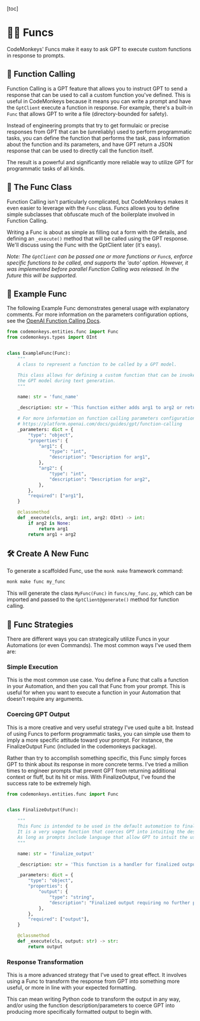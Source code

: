 [toc]
# 🧑‍💻 Funcs

CodeMonkeys' Funcs make it easy to ask GPT to execute custom functions in response to prompts.

## 🤖 Function Calling

Function Calling is a GPT feature that allows you to instruct GPT to send a response that can be used to call a custom function you've defined. This is useful in CodeMonkeys because it means you can write a prompt and have the `GptClient` execute a function in response. For example, there's a built-in `Func` that allows GPT to write a file (directory-bounded for safety).

Instead of engineering prompts that try to get formulaic or precise responses from GPT that can be (unreliably) used to perform programmatic tasks, you can define the function that performs the task, pass information about the function and its parameters, and have GPT return a JSON response that can be used to directly call the function itself.

The result is a powerful and significantly more reliable way to utilize GPT for programmatic tasks of all kinds.

## 📘 The Func Class

Function Calling isn't particularly complicated, but CodeMonkeys makes it even easier to leverage with the `Func` class.
Funcs allows you to define simple subclasses that obfuscate much of the boilerplate involved in Function Calling.

Writing a Func is about as simple as filling out a form with the details, and defining an `_execute()` method that will be called using the GPT response. We'll discuss using the Func with the GptClient later (it's easy).

_Note: The `GptClient` can be passed one or more functions or `Func`s, enforce specific functions to be called, and supports the 'auto' option. However, it was implemented before parallel Function Calling was released. In the future this will be supported._

## 🧩 Example Func

The following Example Func demonstrates general usage with explanatory comments. For more information on the parameters configuration options, see the [OpenAI Function Calling Docs](https://platform.openai.com/docs/guides/function-calling).

```python
from codemonkeys.entities.func import Func
from codemonkeys.types import OInt


class ExampleFunc(Func):
    """
    A class to represent a function to be called by a GPT model.

    This class allows for defining a custom function that can be invoked by
    the GPT model during text generation.
    """

    name: str = 'func_name'

    _description: str = 'This function either adds arg1 to arg2 or returns arg1 if arg2 is not provided.'

    # For more information on function calling parameters configuration options, see:
    # https://platform.openai.com/docs/guides/gpt/function-calling
    _parameters: dict = {
        "type": "object",
        "properties": {
            "arg1": {
                "type": "int",
                "description": "Description for arg1",
            },
            "arg2": {
                "type": "int",
                "description": "Description for arg2",
            },
        },
        "required": ["arg1"],
    }

    @classmethod
    def _execute(cls, arg1: int, arg2: OInt) -> int:
        if arg2 is None:
            return arg1
        return arg1 + arg2
```

## 🛠️ Create A New Func

To generate a scaffolded Func, use the `monk make` framework command:

```bash
monk make func my_func
```

This will generate the class `MyFunc(Func)` in `funcs/my_func.py`, which can be imported and passed to the `GptClient@generate()` method for function calling.

## 🧠 Func Strategies

There are different ways you can strategically utilize Funcs in your Automations (or even Commands). The most common ways I've used them are:

### Simple Execution

This is the most common use case. You define a Func that calls a function in your Automation, and then you call that Func from your prompt. This is useful for when you want to execute a function in your Automation that doesn't require any arguments.

### Coercing GPT Output

This is a more creative and very useful strategy I've used quite a bit. Instead of using Funcs to perform programmatic tasks, you can simple use them to imply a more specific attitude toward your prompt. For instance, the FinalizeOutput Func (included in the codemonkeys package).

Rather than try to accomplish something specific, this Func simply forces GPT to think about its response in more concrete terms. I've tried a million times to engineer prompts that prevent GPT from returning additional context or fluff, but its hit or miss. With FinalizeOutput, I've found the success rate to be extremely high.

```python
from codemonkeys.entities.func import Func


class FinalizeOutput(Func):

    """
    This Func is intended to be used in the default automation to finalize output for file writing.
    It is a very vague function that coerces GPT into intuiting the desired output and omitting extraneous text.
    As long as prompts include language that allow GPT to intuit the use-case properly, it can be used in other ways.
    """

    name: str = 'finalize_output'

    _description: str = 'This function is a handler for finalized output for various uses.'

    _parameters: dict = {
        "type": "object",
        "properties": {
            "output": {
                "type": "string",
                "description": "Finalized output requiring no further processing to be used as intended.",
            },
        },
        "required": ["output"],
    }

    @classmethod
    def _execute(cls, output: str) -> str:
        return output
```

### Response Transformation

This is a more advanced strategy that I've used to great effect. It involves using a Func to transform the response from GPT into something more useful, or more in line with your expected formatting.

This can mean writing Python code to transform the output in any way, and/or using the function description/parameters to coerce GPT into producing more specifically formatted output to begin with.
